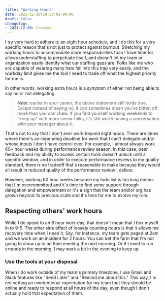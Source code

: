 ```yaml
---
title: "Working Hours"
date: 2021-12-28T18:58:02-08:00
draft: false
changelog:
- 2021-12-28: Created.
---
```


I try very hard to adhere to an eight hour schedule, and I do this for a very specific reason that's not just to protect against burnout. Stretching my working hours to accommodate more responsibilities than I have time for allows understaffing to perpetuate itself, and doesn't let my team or organization easily identify what our staffing gaps are. Folks like me who are capable of wearing many hats fall into this trap very easily, and the workday limit gives me the tool I need to trade off what the highest priority for me is.

In other words, working extra hours is a *symptom* of either not being able to say no or not delegating.

> **Note:** earlier in your career, the above statement still holds true. Except instead of saying no, it can sometimes mean you've bitten off more than you can chew. If you find yourself working weekends to "keep up" with more senior folks, it's still worth having a conversation with your manager about it.

That's not to say that I don't ever work beyond eight hours. There are times where there's an impending deadline for work that I can't delegate and/or whose inputs I don't have control over. For example, I almost always work 60+ hour weeks during performance review season. In this case, peer feedback and my ability to access certain tools doesn't unlock until a specific window, and in order to execute performance reviews to my quality standard, there is no tradeoff that's reasonable to make because they would all result in reduced quality of the performance review I deliver.

However, working 60 hour weeks because my todo list is too long means that I'm overcommitted and it's time to find some support through delegation and empowerment or it's a sign that the team and/or org has grown beyond its previous scale and it's time for me to evolve my role.

## Respecting others' work hours
While I do speak to an 8 hour work day, that doesn't mean that I box myself in to 9-5. The other side effect of loosely counting hours is that it allows me recovery time when I need it. Say, for instance, my team gets paged at 2am and we work on an incident for 2 hours. You can bet the farm that I'm not going to show up to an 8am meeting the next morning. Or if I need to run errands in the morning, I may work a bit in the evening to keep up.

### Use the tools at your disposal
When I do work outside of my team's primary timezone, I use Gmail and Slack features like "Send Later" and "Remind me about this." This way, I'm not setting an unintentional expectation for my team that they should be online and ready to respond at all hours of the day, even though I don't actually hold that expectation of them.
